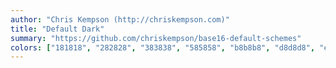 ```yaml
---
author: "Chris Kempson (http://chriskempson.com)"
title: "Default Dark"
summary: "https://github.com/chriskempson/base16-default-schemes"
colors: ["181818", "282828", "383838", "585858", "b8b8b8", "d8d8d8", "e8e8e8", "f8f8f8", "ab4642", "dc9656", "f7ca88", "a1b56c", "86c1b9", "7cafc2", "ba8baf", "a16946"]
---
```

